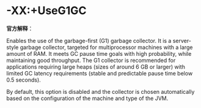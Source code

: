 # -XX:+UseG1GC

**官方解释**：

Enables the use of the garbage-first (G1) garbage collector. It is a server-style garbage collector, targeted for multiprocessor machines with a large amount of RAM. It meets GC pause time goals with high probability, while maintaining good throughput. The G1 collector is recommended for applications requiring large heaps (sizes of around 6 GB or larger) with limited GC latency requirements (stable and predictable pause time below 0.5 seconds).

By default, this option is disabled and the collector is chosen automatically based on the configuration of the machine and type of the JVM.



